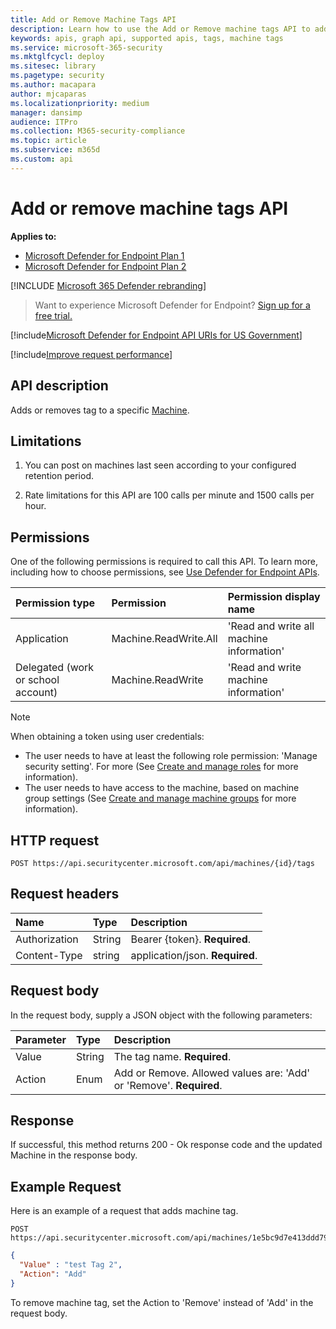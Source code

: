 ```yaml
---
title: Add or Remove Machine Tags API
description: Learn how to use the Add or Remove machine tags API to adds or remove a tag for a machine in Microsoft Defender for Endpoint.
keywords: apis, graph api, supported apis, tags, machine tags
ms.service: microsoft-365-security
ms.mktglfcycl: deploy
ms.sitesec: library
ms.pagetype: security
ms.author: macapara
author: mjcaparas
ms.localizationpriority: medium
manager: dansimp
audience: ITPro
ms.collection: M365-security-compliance
ms.topic: article
ms.subservice: m365d
ms.custom: api
---
```


# Add or remove machine tags API

**Applies to:**

- [Microsoft Defender for Endpoint Plan 1 ](https://go.microsoft.com/fwlink/p/?linkid=2154037)
- [Microsoft Defender for Endpoint Plan 2 ](https://go.microsoft.com/fwlink/p/?linkid=2154037)

[!INCLUDE [Microsoft 365 Defender rebranding](../../includes/microsoft-defender.md)]

> Want to experience Microsoft Defender for Endpoint? [Sign up for a free trial.](https://signup.microsoft.com/create-account/signup?products=7f379fee-c4f9-4278-b0a1-e4c8c2fcdf7e&ru=https://aka.ms/MDEp2OpenTrial?ocid=docs-wdatp-exposedapis-abovefoldlink)

[!include[Microsoft Defender for Endpoint API URIs for US Government](../../includes/microsoft-defender-api-usgov.md)]

[!include[Improve request performance](../../includes/improve-request-performance.md)]

## API description

Adds or removes tag to a specific [Machine](machine.md).

## Limitations

1. You can post on machines last seen according to your configured retention period.

2. Rate limitations for this API are 100 calls per minute and 1500 calls per hour.

## Permissions

One of the following permissions is required to call this API. To learn more, including how to choose permissions, see [Use Defender for Endpoint APIs](apis-intro.md).

Permission type|Permission|Permission display name
:---|:---|:---
Application|Machine.ReadWrite.All|'Read and write all machine information'
Delegated (work or school account)|Machine.ReadWrite|'Read and write machine information'

> [!NOTE]
> When obtaining a token using user credentials:
>
> - The user needs to have at least the following role permission: 'Manage security setting'. For more (See [Create and manage roles](user-roles.md) for more information).
> - The user needs to have access to the machine, based on machine group settings (See [Create and manage machine groups](machine-groups.md) for more information).

## HTTP request

```http
POST https://api.securitycenter.microsoft.com/api/machines/{id}/tags
```

## Request headers

Name|Type|Description
:---|:---|:---
Authorization|String|Bearer {token}. **Required**.
Content-Type|string|application/json. **Required**.

## Request body

In the request body, supply a JSON object with the following parameters:

Parameter|Type|Description
:---|:---|:---
Value|String|The tag name. **Required**.
Action|Enum|Add or Remove. Allowed values are: 'Add' or 'Remove'. **Required**.

## Response

If successful, this method returns 200 - Ok response code and the updated Machine in the response body.

## Example Request

Here is an example of a request that adds machine tag.

```http
POST https://api.securitycenter.microsoft.com/api/machines/1e5bc9d7e413ddd7902c2932e418702b84d0cc07/tags
```

```json
{
  "Value" : "test Tag 2",
  "Action": "Add"
}
```

To remove machine tag, set the Action to 'Remove' instead of 'Add' in the request body.
